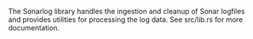 The Sonarlog library handles the ingestion and cleanup of Sonar logfiles and provides utilities for
processing the log data.  See src/lib.rs for more documentation.
